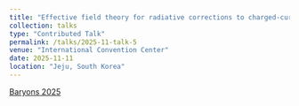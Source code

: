 ```yaml
---
title: "Effective field theory for radiative corrections to charged-current processes and hadronic uncertainty in neutral-current processes"
collection: talks
type: "Contributed Talk"
permalink: /talks/2025-11-talk-5
venue: "International Convention Center"
date: 2025-11-11
location: "Jeju, South Korea"
---
```


[Baryons 2025](https://indico.cern.ch/event/1339154/)
